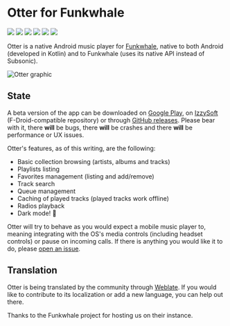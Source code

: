 # Otter for Funkwhale

![](https://img.shields.io/github/license/apognu/otter?style=flat-square)
[![](https://img.shields.io/travis/apognu/otter/master?style=flat-square)](https://travis-ci.org/apognu/otter)
[![](https://img.shields.io/badge/Play%20Store-otter-informational?style=flat-square)](https://play.google.com/store/apps/details?id=com.github.apognu.otter)
[![](https://img.shields.io/badge/IzzySoft-otter-informational?style=flat-square)](https://apt.izzysoft.de/fdroid/index/apk/com.github.apognu.otter)
[![](https://img.shields.io/badge/APK-otter-informational?style=flat-square)](https://github.com/apognu/otter/releases) [![](https://translate.funkwhale.audio/widgets/otter/-/android/svg-badge.svg)](https://translate.funkwhale.audio/projects/otter/android/)

Otter is a native Android music player for [Funkwhale](https://funkwhale.audio), native to both Android (developed in Kotlin) and to Funkwhale (uses its native API instead of Subsonic).

![Otter graphic](https://github.com/apognu/otter/raw/master/app/src/main/play/listings/en-US/graphics/feature-graphic/1.png)

## State

A beta version of the app can be downloaded on [Google Play](https://play.google.com/store/apps/details?id=com.github.apognu.otter), on [IzzySoft](https://apt.izzysoft.de/fdroid/index/apk/com.github.apognu.otter) (F-Droid-compatible repository) or through [GitHub releases](https://github.com/apognu/otter/releases). Please bear with it, there **will** be bugs, there **will** be crashes and there **will** be performance or UX issues.

Otter's features, as of this writing, are the following:

 * Basic collection browsing (artists, albums and tracks)
 * Playlists listing
 * Favorites management (listing and add/remove)
 * Track search
 * Queue management
 * Caching of played tracks (played tracks work offline)
 * Radios playback
 * Dark mode! 🎉

Otter will try to behave as you would expect a mobile music player to, meaning integrating with the OS's media controls (including headset controls) or pause on incoming calls. If there is anything you would like it to do, please [open an issue](https://github.com/apognu/otter/issues/new).

## Translation

Otter is being translated by the community through [Weblate](https://translate.funkwhale.audio/projects/otter/android/). If you would like to contribute to its localization or add a new language, you can help out there.

Thanks to the Funkwhale project for hosting us on their instance.
